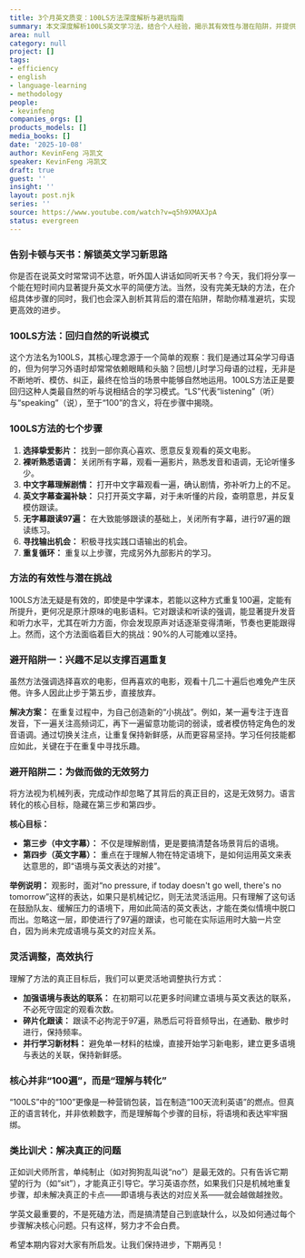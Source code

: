 ```yaml
---
title: 3个月英文质变：100LS方法深度解析与避坑指南
summary: 本文深度解析100LS英文学习法，结合个人经验，揭示其有效性与潜在陷阱，并提供创新性执行策略，助你高效突破语言瓶颈。
area: null
category: null
project: []
tags:
- efficiency
- english
- language-learning
- methodology
people:
- kevinfeng
companies_orgs: []
products_models: []
media_books: []
date: '2025-10-08'
author: KevinFeng 冯凯文
speaker: KevinFeng 冯凯文
draft: true
guest: ''
insight: ''
layout: post.njk
series: ''
source: https://www.youtube.com/watch?v=q5h9XMAXJpA
status: evergreen
---
```

### 告别卡顿与天书：解锁英文学习新思路

你是否在说英文时常常词不达意，听外国人讲话如同听天书？今天，我们将分享一个能在短时间内显著提升英文水平的简便方法。当然，没有完美无缺的方法，在介绍具体步骤的同时，我们也会深入剖析其背后的潜在陷阱，帮助你精准避坑，实现更高效的进步。

### 100LS方法：回归自然的听说模式

这个方法名为100LS，其核心理念源于一个简单的观察：我们是通过耳朵学习母语的，但为何学习外语时却常常依赖眼睛和头脑？回想儿时学习母语的过程，无非是不断地听、模仿、纠正，最终在恰当的场景中能够自然地运用。100LS方法正是要回归这种人类最自然的听与说相结合的学习模式。“LS”代表“listening”（听）与“speaking”（说），至于“100”的含义，将在步骤中揭晓。

### 100LS方法的七个步骤

1.  **选择挚爱影片：** 找到一部你真心喜欢、愿意反复观看的英文电影。
2.  **裸听熟悉语调：** 关闭所有字幕，观看一遍影片，熟悉发音和语调，无论听懂多少。
3.  **中文字幕理解剧情：** 打开中文字幕观看一遍，确认剧情，弥补听力上的不足。
4.  **英文字幕查漏补缺：** 只打开英文字幕，对于未听懂的片段，查明意思，并反复模仿跟读。
5.  **无字幕跟读97遍：** 在大致能够跟读的基础上，关闭所有字幕，进行97遍的跟读练习。
6.  **寻找输出机会：** 积极寻找实践口语输出的机会。
7.  **重复循环：** 重复以上步骤，完成另外九部影片的学习。

### 方法的有效性与潜在挑战

100LS方法无疑是有效的，即使是中学课本，若能以这种方式重复100遍，定能有所提升，更何况是原汁原味的电影语料。它对跟读和听读的强调，能显著提升发音和听力水平，尤其在听力方面，你会发现原声对话逐渐变得清晰，节奏也更能跟得上。然而，这个方法面临着巨大的挑战：90%的人可能难以坚持。

### 避开陷阱一：兴趣不足以支撑百遍重复

虽然方法强调选择喜欢的电影，但再喜欢的电影，观看十几二十遍后也难免产生厌倦。许多人因此止步于第五步，直接放弃。

**解决方案：** 在重复过程中，为自己创造新的“小挑战”。例如，某一遍专注于连音发音，下一遍关注高频词汇，再下一遍留意功能词的弱读，或者模仿特定角色的发音语调。通过切换关注点，让重复保持新鲜感，从而更容易坚持。学习任何技能都应如此，关键在于在重复中寻找乐趣。

### 避开陷阱二：为做而做的无效努力

将方法视为机械列表，完成动作却忽略了其背后的真正目的，这是无效努力。语言转化的核心目标，隐藏在第三步和第四步。

**核心目标：**
*   **第三步（中文字幕）：** 不仅是理解剧情，更是要搞清楚各场景背后的语境。
*   **第四步（英文字幕）：** 重点在于理解人物在特定语境下，是如何运用英文来表达意思的，即“语境与英文表达的对接”。

**举例说明：** 观影时，面对“no pressure, if today doesn't go well, there's no tomorrow”这样的表达，如果只是机械记忆，则无法灵活运用。只有理解了这句话在鼓励队友、缓解压力的语境下，用如此简洁的英文表达，才能在类似情境中脱口而出。忽略这一层，即使进行了97遍的跟读，也可能在实际运用时大脑一片空白，因为尚未完成语境与英文的对应关系。

### 灵活调整，高效执行

理解了方法的真正目标后，我们可以更灵活地调整执行方式：

*   **加强语境与表达的联系：** 在初期可以花更多时间建立语境与英文表达的联系，不必死守固定的观看次数。
*   **碎片化跟读：** 跟读不必拘泥于97遍，熟悉后可将音频导出，在通勤、散步时进行，保持频率。
*   **并行学习新材料：** 避免单一材料的枯燥，直接开始学习新电影，建立更多语境与表达的关联，保持新鲜感。

### 核心并非“100遍”，而是“理解与转化”

“100LS”中的“100”更像是一种营销包装，旨在制造“100天流利英语”的燃点。但真正的语言转化，并非依赖数字，而是理解每个步骤的目标，将语境和表达牢牢捆绑。

### 类比训犬：解决真正的问题

正如训犬师所言，单纯制止（如对狗狗乱叫说“no”）是最无效的。只有告诉它期望的行为（如“sit”），才能真正引导它。学习英语亦然，如果我们只是机械地重复步骤，却未解决真正的卡点——即语境与表达的对应关系——就会越做越挫败。

学英文最重要的，不是死磕方法，而是搞清楚自己到底缺什么，以及如何通过每个步骤解决核心问题。只有这样，努力才不会白费。

希望本期内容对大家有所启发。让我们保持进步，下期再见！